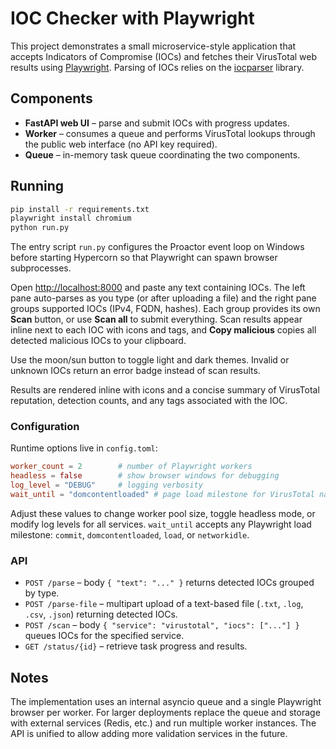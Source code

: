 # IOC Checker with Playwright

This project demonstrates a small microservice-style application that accepts Indicators of Compromise (IOCs) and fetches their VirusTotal web results using [Playwright](https://playwright.dev). Parsing of IOCs relies on the [iocparser](https://pypi.org/project/iocparser/) library.

## Components

- **FastAPI web UI** – parse and submit IOCs with progress updates.
- **Worker** – consumes a queue and performs VirusTotal lookups through the public web interface (no API key required).
- **Queue** – in-memory task queue coordinating the two components.

## Running

```bash
pip install -r requirements.txt
playwright install chromium
python run.py
```

The entry script `run.py` configures the Proactor event loop on Windows before
starting Hypercorn so that Playwright can spawn browser subprocesses.

Open <http://localhost:8000> and paste any text containing IOCs. The left pane auto-parses as you type (or after uploading a file) and the right pane groups supported IOCs (IPv4, FQDN, hashes). Each group provides its own **Scan** button, or use **Scan all** to submit everything. Scan results appear inline next to each IOC with icons and tags, and **Copy malicious** copies all detected malicious IOCs to your clipboard.

Use the moon/sun button to toggle light and dark themes. Invalid or unknown IOCs return an error badge instead of scan results.

Results are rendered inline with icons and a concise summary of VirusTotal reputation, detection counts, and any tags associated with the IOC.

### Configuration

Runtime options live in `config.toml`:

```toml
worker_count = 2        # number of Playwright workers
headless = false        # show browser windows for debugging
log_level = "DEBUG"     # logging verbosity
wait_until = "domcontentloaded" # page load milestone for VirusTotal navigation
```

Adjust these values to change worker pool size, toggle headless mode, or modify log levels for all services. `wait_until` accepts
any Playwright load milestone: `commit`, `domcontentloaded`, `load`, or `networkidle`.

### API

- `POST /parse` – body `{ "text": "..." }` returns detected IOCs grouped by type.
- `POST /parse-file` – multipart upload of a text-based file (`.txt`, `.log`, `.csv`, `.json`) returning detected IOCs.
- `POST /scan` – body `{ "service": "virustotal", "iocs": ["..."] }` queues IOCs for the specified service.
- `GET /status/{id}` – retrieve task progress and results.

## Notes

The implementation uses an internal asyncio queue and a single Playwright browser per worker. For larger deployments replace the queue and storage with external services (Redis, etc.) and run multiple worker instances. The API is unified to allow adding more validation services in the future.
